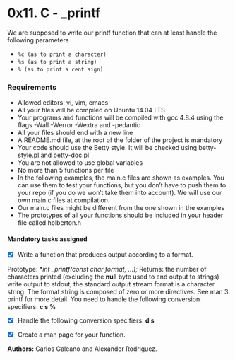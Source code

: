 # 0x11. C - _printf

We are supposed to write our printf function that can at least handle the following parameters

- `%c (as to print a character)`
- `%s (as to print a string)`
- `% (as to print a cent sign)`

### Requirements

- Allowed editors: vi, vim, emacs
- All your files will be compiled on Ubuntu 14.04 LTS
- Your programs and functions will be compiled with gcc 4.8.4 using the flags -Wall -Werror -Wextra and -pedantic
- All your files should end with a new line
- A README.md file, at the root of the folder of the project is mandatory
- Your code should use the Betty style. It will be checked using betty-style.pl and betty-doc.pl
- You are not allowed to use global variables
- No more than 5 functions per file
- In the following examples, the main.c files are shown as examples. You can use them to test your functions, but you don’t have to push them to your repo (if you do we won’t take them into account). We will use our own main.c files at compilation.
- Our main.c files might be different from the one shown in the examples
- The prototypes of all your functions should be included in your header file called holberton.h

#### Mandatory tasks assigned

- [x] Write a function that produces output according to a format.

Prototype: **int _printf(const char *format, ...);**
Returns: the number of characters printed (excluding the **null** byte used to end output to strings)
write output to stdout, the standard output stream
format is a character string. The format string is composed of zero or more directives. See man 3 printf for more detail. You need to handle the following conversion specifiers:
**c s %**

- [x] Handle the following conversion specifiers: **d s**

- [x] Create a man page for your function.

**Authors:** Carlos Galeano and Alexander Rodriguez.
